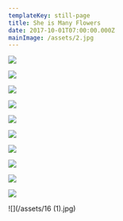 ```yaml
---
templateKey: still-page
title: She is Many Flowers
date: 2017-10-01T07:00:00.000Z
mainImage: /assets/2.jpg
---
```

![](/assets/why.jpg)

<div class="lines-3"></div>

![](/assets/2.jpg)

<div class="lines-3"></div>

![](/assets/3.jpg)

<div class="lines-3"></div>

![](/assets/5.jpg)

<div class="lines-3"></div>

![](/assets/4.jpg)

<div class="lines-3"></div>

![](/assets/7.jpg)

<div class="lines-3"></div>

![](/assets/6.jpg)

<div class="lines-3"></div>

![](/assets/8.jpg)

<div class="lines-3"></div>

![](/assets/9.jpg)

<div class="lines-3"></div>

![](/assets/12.jpg)

<div class="lines-3"></div>

![](/assets/16 (1).jpg)

<div class="lines-3"></div>
